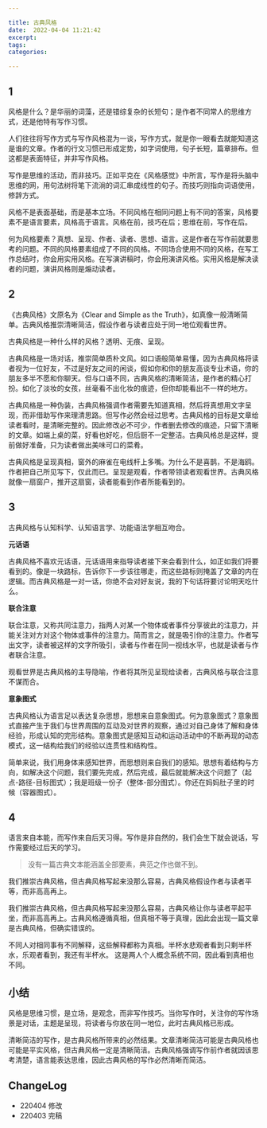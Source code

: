 ```yaml
---

title: 古典风格
date:  2022-04-04 11:21:42
excerpt: 
tags: 
categories: 

---
```


## 1

风格是什么？是华丽的词藻，还是错综复杂的长短句；是作者不同常人的思维方式，还是他特有写作习惯。

人们往往将写作方式与写作风格混为一谈，写作方式，就是你一眼看去就能知道这是谁的文章。作者的行文习惯已形成定势，如字词使用，句子长短，篇章排布。但这都是表面特征，并非写作风格。

写作是思维的活动，而非技巧。正如平克在《风格感觉》中所言，写作是将头脑中思维的网，用句法树将笔下流淌的词汇串成线性的句子。而技巧则指向词语使用，修辞方式。

风格不是表面基础，而是基本立场。不同风格在相同问题上有不同的答案，风格要素不是语言要素，风格高于语言。风格在前，技巧在后；思维在前，写作在后。

何为风格要素？真想、呈现、作者、读者、思想、语言。这是作者在写作前就要思考的问题。不同的风格要素组成了不同的风格。不同场合使用不同的风格，在写工作总结时，你会用实用风格。在写演讲稿时，你会用演讲风格。实用风格是解决读者的问题，演讲风格则是煽动读者。

## 2

《古典风格》文原名为《Clear and Simple as the Truth》，如真像一般清晰简单。古典风格推崇清晰简洁，假设作者与读者应处于同一地位观看世界。

古典风格是一种什么样的风格？透明、无痕、呈现。

古典风格是一场对话，推崇简单质朴文风。如口语般简单易懂，因为古典风格将读者视为一位好友，不过是好友之间的闲谈，假如你和你的朋友高谈专业术语，你的朋友多半不愿和你聊天。但与口语不同，古典风格的清晰简洁，是作者的精心打扮。如化了淡妆的女孩，丝毫看不出化妆的痕迹，但你却能看出不一样的地方。

古典风格是一种伪装，古典风格强调作者需要先知道真相，然后将真想用文字呈现，而非借助写作来理清思路。但写作必然会经过思考。古典风格的目标是文章给读者看时，是清晰完整的。因此修改必不可少，作者删去修改的痕迹，只留下清晰的文章。如端上桌的菜，好看也好吃，但后厨不一定整洁。古典风格总是这样，提前做好准备，只为读者做出美味可口的菜肴。

古典风格是呈现真相，窗外的麻雀在电线杆上多嘴。为什么不是喜鹊，不是海鸥。作者把自己所见写下，仅此而已。呈现是观看，作者带领读者观看世界。古典风格就像一扇窗户，推开这扇窗，读者能看到作者所能看到的。

## 3

古典风格与认知科学、认知语言学、功能语法学相互吻合。

**元话语**

古典风格不喜欢元话语，元话语用来指导读者接下来会看到什么，如正如我们将要看到的。像是一块路标，告诉你下一步该往哪走，而这些路标则掩盖了文章的内在逻辑。而古典风格是一对一话，你绝不会对好友说，我的下句话将要讨论明天吃什么。

**联合注意**

联合注意，又称共同注意力，指两人对某一个物体或者事件分享彼此的注意力，并能关注对方对这个物体或事件的注意力。简而言之，就是吸引你的注意力。作者写出文字，读者被这样的文字所吸引，读者与作者在同一视线水平，也就是读者与作者联合注意。

观看世界是古典风格的主导隐喻，作者将其所见呈现给读者，古典风格与联合注意不谋而合。

**意象图式**

古典风格认为语言足以表达复杂思想，思想来自意象图式。何为意象图式？意象图式直接产生于我们与世界周围的互动及对世界的观察，通过对自己身体了解和身体经验，形成认知的完形结构。意象图式是感知互动和运动活动中的不断再现的动态模式，这一结构给我们的经验以连贯性和结构性。

简单来说，我们用身体来感知世界，而思想则来自我们的感知。思想有着结构与方向，如解决这个问题，我们要先完成，然后完成，最后就能解决这个问题了（起点-路径-目标图式）；我是班级一份子（整体-部分图式）。你还在妈妈肚子里的时候（容器图式）。


## 4

语言来自本能，而写作来自后天习得。写作是非自然的，我们会生下就会说话，写作需要经过后天的学习。

> 没有一篇古典文本能涵盖全部要素，典范之作也做不到。

我们推崇古典风格，但古典风格写起来没那么容易，古典风格假设作者与读者平等，而非高高再上。

我们推崇古典风格，但古典风格写起来没那么容易，古典风格让你与读者平起平坐，而非高高再上。古典风格遵循真相，但真相不等于真理，因此会出现一篇文章是古典风格，但确实错误的。

不同人对相同事有不同解释，这些解释都称为真相。半杯水悲观者看到只剩半杯水，乐观者看到，我还有半杯水。
这是两人个人概念系统不同，因此看到真相也不同。

## 小结

风格是思维习惯，是立场，是观念，而非写作技巧。当你写作时，关注你的写作场景是对话，主题是呈现，将读者与你放在同一地位，此时古典风格已形成。

清晰简洁的写作，是古典风格所带来的必然结果。文章清晰简洁可能是古典风格也可能是平实风格，但古典风格一定是清晰简洁。古典风格强调写作前作者就因该思考清楚，语言能表达思维，因此古典风格的写作必然清晰而简洁。

## ChangeLog

- 220404 修改
- 220403 完稿